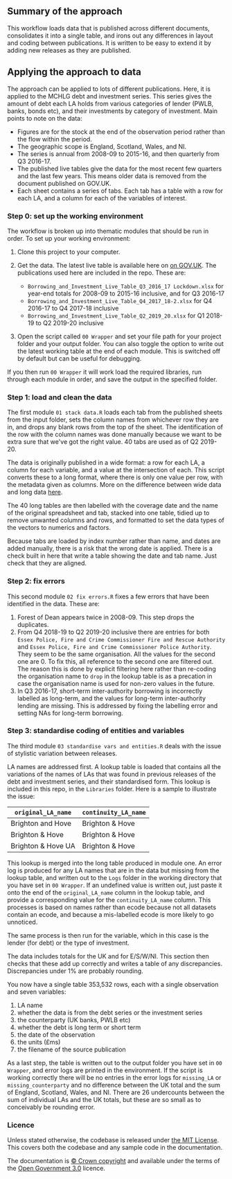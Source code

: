 ## Summary of the approach
This workflow loads data that is published across different documents, consolidates it into a single table, and irons out any differences in layout and coding between publications. It is written to be easy to extend it by adding new releases as they are published.

## Applying the approach to data
The approach can be applied to lots of different publications. Here, it is applied to the MCHLG debt and investment series. This series gives the amount of debt each LA holds from various categories of lender (PWLB, banks, bonds etc), and their investments by category of investment. Main points to note on the data:
* Figures are for the stock at the end of the observation period rather than the flow within the period. 
* The geographic  scope is England, Scotland, Wales, and NI. 
* The series is annual from 2008-09 to 2015-16, and then quarterly from Q3 2016-17.
* The published live tables give the data for the most recent few quarters and the last few years. This means older data is removed from the document published on GOV.UK.
* Each sheet contains a series of tabs. Each tab has a table with a row for each LA, and a column for each of the variables of interest. 

### Step 0: set up the working environment
The workflow is broken up into thematic modules that should be run in order. To set up your working environment:
1. Clone this project to your computer.
2. Get the data. The latest live table is available here on [on GOV.UK](https://www.gov.uk/government/statistical-data-sets/live-tables-on-local-government-finance). The publications used here are included in the repo. These are:
     - `Borrowing_and_Investment_Live_Table_Q3_2016_17 Lockdown.xlsx` for year-end totals for 2008-09 to 2015-16 inclusive, and for Q3 2016-17
     - `Borrowing_and_Investment_Live_Table_Q4_2017_18-2.xlsx` for Q4 2016-17 to Q4 2017-18 inclusive
     - `Borrowing_and_Investment_Live_Table_Q2_2019_20.xlsx` for Q1 2018-19 to Q2 2019-20 inclusive

3. Open the script called `00 Wrapper` and set your file path for your project folder and your output folder. You can also toggle the option to write out the latest working table at the end of each module. This is switched off by default but can be useful for debugging.

If you then run `00 Wrapper` it will work load the required libraries, run through each module in order, and save the output in the specified folder.

### Step 1: load and clean the data
The first module `01 stack data.R` loads each tab from the published sheets from the input folder, sets the column names from whichever row they are in, and drops any blank rows from the top of the sheet. The identification of the row with the column names was done manually because we want to be extra sure that we've got the right value. 40 tabs are used as of Q2 2019-20.

The data is originally published in a wide format: a row for each LA, a column for each variable, and a value at the intersection of each. This script converts these to a long format, where there is only one value per row, with the metadata given as columns. More on the difference between wide data and long data [here](https://en.wikipedia.org/wiki/Wide_and_narrow_data).

The 40 long tables are then labelled with the coverage date and the name of the original spreadsheet and tab, stacked into one table, tidied up to remove unwanted columns and rows, and formatted to set the data types of the vectors to numerics and factors.

Because tabs are loaded by index number rather than name, and dates are added manually, there is a risk that the wrong date is applied. There is a check built in here that write a table showing the date and tab name. Just check that they are aligned. 

### Step 2: fix errors
This second module `02 fix errors.R` fixes a few errors that have been identified in the data. These are:
1. Forest of Dean appears twice in 2008-09. This step drops the duplicates.
2. From Q4 2018-19 to Q2 2019-20 inclusive there are entries for both `Essex Police, Fire and Crime Commissioner Fire and Rescue Authority` and `Essex Police, Fire and Crime Commissioner Police Authority`. They seem to be the same organisation. All the values for the second one are 0. To fix this, all reference to the second one are filtered out. The reason this is done by explicit filtering here rather than re-coding the organisation name to `drop` in the lookup table is as a precation in case the organisation name is used for non-zero values in the future. 
3. In Q3 2016-17, short-term inter-authority borrowing is incorrectly labelled as long-term, and the values for long-term inter-authority lending are missing. This is addressed by fixing the labelling error and setting NAs for long-term borrowing.

### Step 3: standardise coding of entities and variables
The third module `03 standardise vars and entities.R` deals with the issue of stylistic variation between releases. 

LA names are addressed first. A lookup table is loaded that contains all the variations of the names of LAs that was found in previous releases of the debt and investment series, and their standardised form. This lookup is included in this repo, in the `Libraries` folder. Here is a sample to illustrate the issue:

|`original_LA_name`|`continuity_LA_name`|
|---|---|
|Brighton and Hove|Brighton & Hove|
|Brighton & Hove|Brighton & Hove|
|Brighton & Hove UA|Brighton & Hove|

This lookup is merged into the long table produced in module one. An error log is produced for any LA names that are in the data but missing from the lookup table, and written out to the `Logs` folder in the working directory that you have set in `00 Wrapper`. If an undefined value is written out, just paste it onto the end of the `original_LA_name` column in the lookup table, and provide a corresponding value for the `continuity_LA_name` column. This processes is based on names rather than ecode because not all datasets contain an ecode, and because a mis-labelled ecode is more likely to go unnoticed. 

The same process is then run for the variable, which in this case is the lender (for debt) or the type of investment. 

The data includes totals for the UK and for E/S/W/NI. This section then checks that these add up correctly and writes a table of any discrepancies. Discrepancies under 1% are probably rounding.

You now have a single table 353,532 rows, each with a single observation and seven variables:
1. LA name
2. whether the data is from the debt series or the investment series
3. the counterparty (UK banks, PWLB etc)
4. whether the debt is long term or short term
5. the date of the observation
6. the units (£ms)
7. the filename of the source publication

As a last step, the table is written out to the output folder you have set in `00 Wrapper`, and error logs are printed in the environment. If the script is working correctly there will be no entries in the error logs for `missing_LA` or `missing_counterparty` and no difference between the UK total and the sum of England, Scotland, Wales, and NI. There are 26 undercounts between the sum of individual LAs and the UK totals, but these are so small as to conceivably be rounding error.

### Licence
Unless stated otherwise, the codebase is released under [the MIT License](https://github.com/OW-HGR/Debt-and-investment-quarterly/blob/master/LICENCE.txt). This covers both the codebase and any sample code in the documentation.

The documentation is [© Crown copyright](https://www.nationalarchives.gov.uk/information-management/re-using-public-sector-information/uk-government-licensing-framework/crown-copyright/) and available under the terms of the [Open Government 3.0](http://www.nationalarchives.gov.uk/doc/open-government-licence/version/3/) licence.
